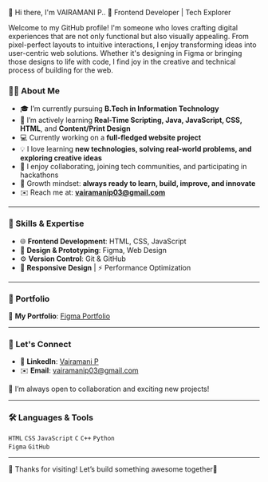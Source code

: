 👋 Hi there, I'm VAIRAMANI P..
🎨 Frontend Developer | Tech Explorer 

Welcome to my GitHub profile! I'm someone who loves crafting digital experiences that are not only functional but also visually appealing. From pixel-perfect layouts to intuitive interactions, I enjoy transforming ideas into user-centric web solutions. Whether it's designing in Figma or bringing those designs to life with code, I find joy in the creative and technical process of building for the web.

### 🙋‍♀️ About Me
- 🎓 I’m currently pursuing **B.Tech in Information Technology**
- 🌱 I’m actively learning **Real-Time Scripting, Java, JavaScript, CSS, HTML**, and **Content/Print Design**
- 💻 Currently working on a **full-fledged website project**
- 💡 I love learning **new technologies, solving real-world problems, and exploring creative ideas**
- 🤝 I enjoy collaborating, joining tech communities, and participating in hackathons
- 🚀 Growth mindset: **always ready to learn, build, improve, and innovate**
- ✉️ Reach me at: **vairamanip03@gmail.com**

---

### 🚀 Skills & Expertise
- 🌐 **Frontend Development**: HTML, CSS, JavaScript  
- 🎨 **Design & Prototyping**: Figma, Web Design  
- ⚙️ **Version Control**: Git & GitHub  
- 📱 **Responsive Design** | ⚡ Performance Optimization 

---

### 💼 Portfolio
🔗 **My Portfolio**: [Figma Portfolio](https://www.figma.com/design/riSYvoX7j5b6N7yzjfMiY4/Vairamani-Portfolio?node-id=0-1&t=DQ0m0RSxxV7V61mK-1)

---

### 🔗 Let's Connect
- 📌 **LinkedIn**: [Vairamani P](www.linkedin.com/in/vairamanip20)
- ✉️ **Email**: vairamanip03@gmail.com

💬 I’m always open to collaboration and exciting new projects!

---

### 🛠️ Languages & Tools

`HTML` `CSS` `JavaScript`  `C` `C++` `Python`  
`Figma` `GitHub`

---


🌟 Thanks for visiting! Let’s build something awesome together🌟


